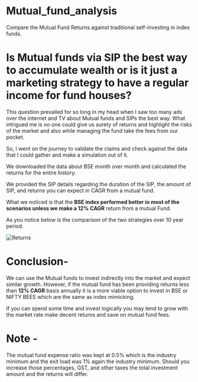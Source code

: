 # Mutual_fund_analysis
Compare the Mutual Fund Returns against traditional self-investing in index funds. 

# Is Mutual funds via SIP the best way to accumulate wealth or is it just a marketing strategy to have a regular income for fund houses?

This question prevailed for so long in my head when I saw too many ads over the internet and TV about Mutual funds and SIPs the best way. 
What intrigued me is no one could give us surety of returns and highlight the risks of the market and also while managing the fund take the fees from our pocket. 

So, I went on the journey to validate the claims and check against the data that I could gather and make a simulation out of it.

We downloaded the data about BSE month over month and calculated the returns for the entire history. 

We provided the SIP details regarding the duration of the SIP, the amount of SIP, and returns you can expect in CAGR from a mutual fund. 

What we noticed is that the **BSE index performed better in most of the scenarios unless we make a 12% CAGR** return from a mutual Fund. 

As you notice below is the comparison of the two strategies over 10 year period.

![Returns](https://github.com/user-attachments/assets/6ba05018-c277-47f0-9394-18691c77d262)

# Conclusion-

We can use the Mutual funds to invest indirectly into the market and expect similar growth. However, if the mutual fund has been providing returns less than **12% CAGR** basis annually it is a more viable option to invest in BSE or NIFTY BEES which are the same as index mimicking.

If you can spend some time and invest logically you may tend to grow with the market rate make decent returns and save on mutual fund fees. 

# Note - 
The mutual fund expense ratio was kept at 0.5% which is the industry minimum and the exit load was 1% again the industry minimum. 
Should you increase those percentages, GST, and other taxes the total investment amount and the returns will differ. 





